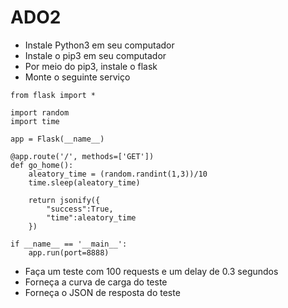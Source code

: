 # ADO2

* Instale Python3 em seu computador
* Instale o pip3 em seu computador
* Por meio do pip3, instale o flask
* Monte o seguinte serviço

```
from flask import *

import random
import time

app = Flask(__name__)

@app.route('/', methods=['GET'])
def go_home():
    aleatory_time = (random.randint(1,3))/10 
    time.sleep(aleatory_time)

    return jsonify({
        "success":True,
        "time":aleatory_time
    })

if __name__ == '__main__':
    app.run(port=8888)
```


* Faça um teste com 100 requests e um delay de 0.3 segundos
* Forneça a curva de carga do teste
* Forneça o JSON de resposta do teste